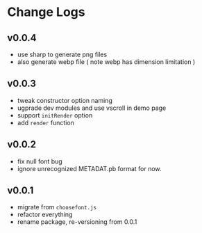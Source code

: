 # Change Logs

## v0.0.4

 - use sharp to generate png files
 - also generate webp file ( note webp has dimension limitation )


## v0.0.3

 - tweak constructor option naming
 - ugprade dev modules and use vscroll in demo page
 - support `initRender` option
 - add `render` function


## v0.0.2

 - fix null font bug
 - ignore unrecognized METADAT.pb format for now.


## v0.0.1

 - migrate from `choosefont.js`
 - refactor everything
 - rename package, re-versioning from 0.0.1
